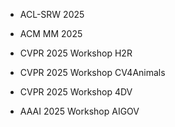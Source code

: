 - ACL-SRW 2025

- ACM MM 2025

- CVPR 2025 Workshop H2R

- CVPR 2025 Workshop CV4Animals

- CVPR 2025 Workshop 4DV

- AAAI 2025 Workshop AIGOV
